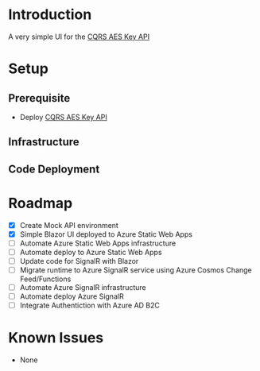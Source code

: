 # Introduction
A very simple UI for the [CQRS AES Key API](https://github.com/briandenicola/cqrs)


# Setup
## Prerequisite
* Deploy [CQRS AES Key API](https://github.com/briandenicola/cqrs)

## Infrastructure 
## Code Deployment 

# Roadmap
- [x] Create Mock API environment
- [x] Simple Blazor UI deployed to Azure Static Web Apps
- [ ] Automate Azure Static Web Apps infrastructure 
- [ ] Automate deploy to Azure Static Web Apps
- [ ] Update code for SignalR with Blazor 
- [ ] Migrate runtime to Azure SignalR service using Azure Cosmos Change Feed/Functions
- [ ] Automate Azure SignalR infrastructure 
- [ ] Automate deploy Azure SignalR 
- [ ] Integrate Authentiction with Azure AD B2C

# Known Issues
- None
